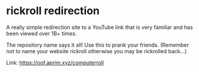 # rickroll redirection
A really simple redirection site to a YouTube link that is very familiar and has been viewed over 1B+ times. 

The repository name says it all! Use this to prank your friends. (Remember not to name your website rickroll otherwise you may be rickrolled back...)

Link:
https://oof.aprim.xyz/computerroll
